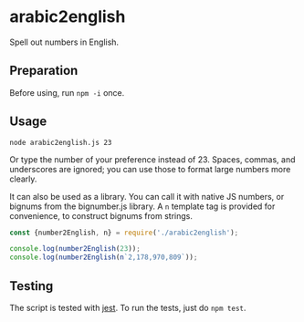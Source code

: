 # arabic2english

Spell out numbers in English.

## Preparation

Before using, run `npm -i` once.

## Usage

`node arabic2english.js 23`

Or type the number of your preference instead of 23. Spaces, commas, and underscores are ignored; you can use those to format large numbers more clearly.

It can also be used as a library. You can call it with native JS numbers, or bignums from the bignumber.js library. A `n` template tag is provided for convenience, to construct bignums from strings.

```js
const {number2English, n} = require('./arabic2english');

console.log(number2English(23));
console.log(number2English(n`2,178,970,809`));
```

## Testing

The script is tested with [jest](https://jestjs.io/). To run the tests, just do `npm test`.
